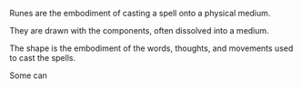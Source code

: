 Runes are the embodiment of casting a spell onto a physical medium.

They are drawn with the components, often dissolved into a medium.

The shape is the embodiment of the words, thoughts, and movements used to cast the spells.

Some can 